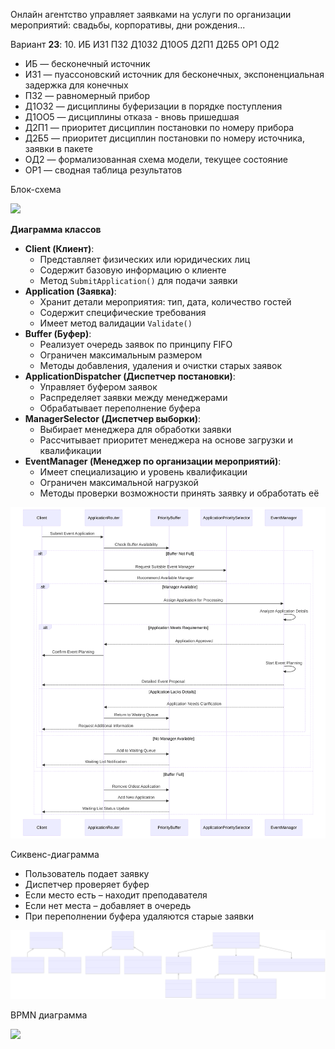 Онлайн агентство управляет заявками на услуги по организации мероприятий: свадьбы, корпоративы, дни рождения...

Вариант **23**: 10. ИБ ИЗ1 ПЗ2 Д10З2 Д10О5 Д2П1 Д2Б5 ОР1 ОД2

- ИБ — бесконечный источник
- ИЗ1 — пуассоновский источник для бесконечных, экспоненциальная задержка для конечных
- ПЗ2 — равномерный прибор
- Д1ОЗ2 — дисциплины буферизации в порядке поступления
- Д1ОО5 — дисциплины отказа - вновь пришедшая
- Д2П1 — приоритет дисциплин постановки по номеру прибора
- Д2Б5 — приоритет дисциплин постановки  по номеру источника, заявки в пакете
- ОД2 — формализованная схема модели, текущее состояние
- ОР1 — сводная таблица результатов


Блок-схема

![](https://www.plantuml.com/plantuml/svg/ZLB1aX8n5BpdAvwxbzrV60ukebPP9OXmy9mbFH1zaup9or2KvR-R6QQMWTgeEG0XdKxtwtwAeeEaXjKREQ01jQojK_67TQqEkY6s3d9gGJx8mIiru5MrO0idjErtCwKoLgnOx-XkthPiTthORDDpOsFCF-_ebwAyR4qFKyJ69q6WBNk9DE-qPVtCUFj8Se2ZXnFYew9nLOi0BQ0FNV_qX6LsWGmlld88Zg07vozizm6csk0xTWKkEAF6RrkhtrSctwMwHg1ry3jaVsu_zJSUVapC1ICRDBu3VM63M78oDuPMEBv-Uk-3TdjKAo-sFj4vZOg-wQpFxUcpZLBotHDFIKaydHNFYdQNskbz7nCOExc9ynp72FbdXcUAt0mhFOgkRXUp6ktsqiM_sFoQa70PIc4Q_vVeLIdHMHnBbLq24ZFcPx813Pp4WjLyAVWEfQQA3ZBQNxDsxafgjGx8wa3l8NcWC7tNMXyrJqgm3u2xSJqoBhohRMXWYYCzWTaVgzx7K49ZXabefa-kzg6vrRk1f31fItdkAy3Gqh-8Ztz9eF_ZAN-aXly0)


**Диаграмма классов**

- **Client (Клиент)**:
    - Представляет физических или юридических лиц
    - Содержит базовую информацию о клиенте
    - Метод `SubmitApplication()` для подачи заявки
- **Application (Заявка)**:
    - Хранит детали мероприятия: тип, дата, количество гостей
    - Содержит специфические требования
    - Имеет метод валидации `Validate()`
- **Buffer (Буфер)**:
    - Реализует очередь заявок по принципу FIFO
    - Ограничен максимальным размером
    - Методы добавления, удаления и очистки старых заявок
- **ApplicationDispatcher (Диспетчер постановки)**:
    - Управляет буфером заявок
    - Распределяет заявки между менеджерами
    - Обрабатывает переполнение буфера
- **ManagerSelector (Диспетчер выборки)**:
    - Выбирает менеджера для обработки заявки
    - Рассчитывает приоритет менеджера на основе загрузки и квалификации
- **EventManager (Менеджер по организации мероприятий)**:
    - Имеет специализацию и уровень квалификации
    - Ограничен максимальной нагрузкой
    - Методы проверки возможности принять заявку и обработать её

![](./sequence.svg)



Сиквенс-диаграмма

- Пользователь подает заявку
- Диспетчер проверяет буфер
- Если место есть – находит преподавателя
- Если нет места – добавляет в очередь
- При переполнении буфера удаляются старые заявки

![](./classes.svg)


BPMN диаграмма

![](https://www.plantuml.com/plantuml/svg/TPBFajCm3CRlVWeTkw-G7jYom0mpB9JsmDbDbAr0iOijTwPC7XwbTJ9sAJCzf9Rq_JxzUOvYWwI1pVZ2X4v6StqnpJuT1XBuUDP7s9nEJAqLycvjcctmP-emnpwWMEAuDcOiqc3das0OJRF35kcCjGRri7gV-Xu3V4hCxvv0ZkXWTS7uP02qQF1QyuqxZ7TuT1trfdavOliBiiRch1RiWPZaCXdP1l91ltDyB7bVlJncRhgk987uNBxMgFwgzXR27XbRySfGYTiVs2SIU-1vGg_MsRT5PhAINsRVZFTcb5RLJkgJHMVvyWShcyly0QxwDqAPyOee4NRuEr70GLNZlpY0HzlBeKP3mT_jCCUMkycfEbxgBqrkVSlMEN9li9-kAfj4ZWWhvsTolQu2kqD9mJrUol_uKvlNc-awcYeimsVN-p0KhcydL1jvR2EVXL9_M9AfaUy94wvDZIuRdnE_K1JDox0IjTGLLTNmyIUsWjrywr7yoJphTnhuBm00)
